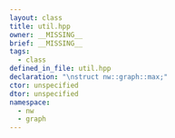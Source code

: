 ```yaml
---
layout: class
title: util.hpp
owner: __MISSING__
brief: __MISSING__
tags:
  - class
defined_in_file: util.hpp
declaration: "\nstruct nw::graph::max;"
ctor: unspecified
dtor: unspecified
namespace:
  - nw
  - graph
---
```

